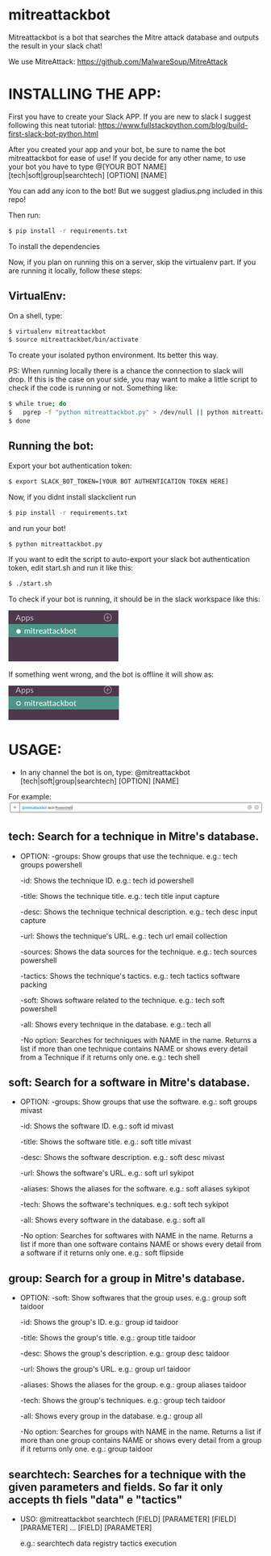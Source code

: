 # mitreattackbot

Mitreattackbot is a bot that searches the Mitre attack database and outputs the result in your slack chat!

We use MitreAttack: https://github.com/MalwareSoup/MitreAttack

# 	INSTALLING THE APP: 

First you have to create your Slack APP. If you are new to slack I suggest following this neat tutorial: https://www.fullstackpython.com/blog/build-first-slack-bot-python.html

After you created your app and your bot, be sure to name the bot mitreattackbot for ease of use!
If you decide for any other name, to use your bot you have to type @[YOUR BOT NAME] [tech|soft|group|searchtech] [OPTION] [NAME]

You can add any icon to the bot! But we suggest gladius.png included in this repo!

Then run:
```sh
$ pip install -r requirements.txt
```

To install the dependencies

Now, if you plan on running this on a server, skip the virtualenv part. If you are running it locally, follow these steps:

## VirtualEnv:

On a shell, type:
```sh
$ virtualenv mitreattackbot
$ source mitreattackbot/bin/activate
```

To create your isolated python environment. Its better this way.

PS: When running locally there is a chance the connection to slack will drop. If this is the case on your side, you may want to make a little script to check if the code is running or not. Something like:

```sh
$ while true; do
$	pgrep -f "python mitreattackbot.py" > /dev/null || python mitreattackbot.py
$ done
```

## Running the bot:

Export your bot authentication token: 
```sh
$ export SLACK_BOT_TOKEN=[YOUR BOT AUTHENTICATION TOKEN HERE]
```

Now, if you didnt install slackclient run 
```sh
$ pip install -r requirements.txt
```

 and run your bot!

```sh
$ python mitreattackbot.py
```

If you want to edit the script to auto-export your slack bot authentication token, edit start.sh and run it like this:

```sh
$ ./start.sh 
```

To check if your bot is running, it should be in the slack workspace like this:

![](/MitreAttack/mitrebotrunning.png)

If something went wrong, and the bot is offline it will show as:

![](/MitreAttack/mitrebotnotrunning.png)

# USAGE:
- In any channel the bot is on, type:
@mitreattackbot [tech|soft|group|searchtech] [OPTION] [NAME]

For example:
![](/MitreAttack/usageexample.png)

## tech: Search for a technique in Mitre's database.
- OPTION: 
	-groups: Show groups that use the technique. e.g.: tech groups powershell
	
	-id: Shows the technique ID. e.g.: tech id powershell
	
	-title: Shows the technique title. e.g.: tech title input capture
	
	-desc: Shows the technique technical description. e.g.: tech desc input capture
	
	-url: Shows the technique's URL. e.g.: tech url email collection
	
	-sources: Shows the data sources for the technique. e.g.: tech sources powershell
	
	-tactics: Shows  the technique's tactics. e.g.: tech tactics software packing
	
	-soft: Shows software related to the technique. e.g.: tech soft powershell
	
	-all: Shows every technique in the database. e.g.: tech all
	
	-No option: Searches for techniques with NAME in the name. Returns a list if more than one technique contains NAME or shows every detail from a Technique if it returns only one. e.g.: tech shell
	

## soft: Search for a software in Mitre's database.
- OPTION: 
	-groups: Show groups that use the software. e.g.: soft groups mivast
	
	-id: Shows the software ID. e.g.: soft id mivast
	
	-title: Shows the software title. e.g.: soft title mivast
	
	-desc: Shows the software description. e.g.: soft desc mivast
	
	-url: Shows the software's URL. e.g.: soft url sykipot
	
	-aliases: Shows the aliases for the software. e.g.: soft aliases sykipot
	
	-tech: Shows  the software's techniques. e.g.: soft tech sykipot
	
	-all: Shows every software in the database. e.g.: soft all
	
	-No option: Searches for softwares with NAME in the name. Returns a list if more than one software contains NAME or shows every detail from a software if it returns only one. e.g.: soft flipside
	
## group: Search for a group in Mitre's database.
- OPTION: 
	-soft: Show softwares that the group uses. e.g.: group soft taidoor
	
	-id: Shows the group's ID. e.g.: group id taidoor
	
	-title: Shows the group's title. e.g.: group title taidoor
	
	-desc: Shows the group's description. e.g.: group desc taidoor
	
	-url: Shows the group's URL. e.g.: group url taidoor
	
	-aliases: Shows the aliases for the group. e.g.: group aliases taidoor
	
	-tech: Shows  the group's techniques. e.g.: group tech taidoor
	
	-all: Shows every group in the database. e.g.: group all
	
	-No option: Searches for groups with NAME in the name. Returns a list if more than one group contains NAME or shows every detail from a group if it returns only one. e.g.: group taidoor
	
	
## searchtech: Searches for a technique with the given parameters and fields. So far it only accepts th fiels "data" e "tactics"
- USO: @mitreattackbot searchtech [FIELD] [PARAMETER] [FIELD] [PARAMETER] ... [FIELD] [PARAMETER]

	e.g.: searchtech data registry tactics execution
